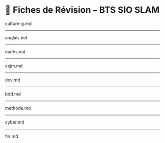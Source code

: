 # 🧠 Fiches de Révision – BTS SIO SLAM

culture-g.md

---

anglais.md

---

maths.md

---

cejm.md

---

dev.md

---

bdd.md

---

methode.md

---

cyber.md

---

fin.md
